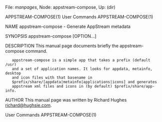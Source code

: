 File: *manpages*,  Node: appstream-compose,  Up: (dir)

APPSTREAM-COMPOSE(1)             User Commands            APPSTREAM-COMPOSE(1)



NAME
       appstream-compose - Generate AppStream metadata

SYNOPSIS
       appstream-compose [OPTION...]

DESCRIPTION
       This manual page documents briefly the appstream-compose command.

       appstream-compose is a simple app that takes a prefix (default /usr)
       and a set of application names. It looks for appdata, metainfo, desktop
       and icon files with that basename in
       $prefix/share/[appdata|metainfo|applications|icons] and generates
       appstream xml files and icons in (by default) $prefix/share/app-info.

AUTHOR
       This manual page was written by Richard Hughes <richard@hughsie.com>.



User Commands                                             APPSTREAM-COMPOSE(1)
